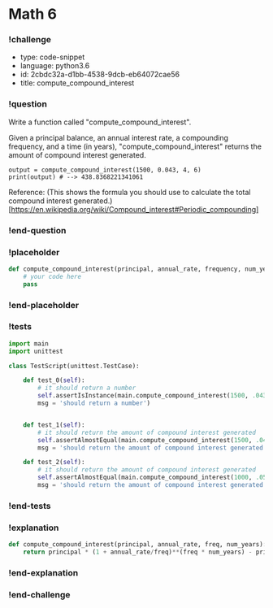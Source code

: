 # Math 6

### !challenge

* type: code-snippet
* language: python3.6
* id: 2cbdc32a-d1bb-4538-9dcb-eb64072cae56
* title: compute_compound_interest

### !question

Write a function called "compute_compound_interest".

Given a principal balance, an annual interest rate, a compounding frequency, and a time (in years), "compute_compound_interest" returns the amount of compound interest generated.

```
output = compute_compound_interest(1500, 0.043, 4, 6)
print(output) # --> 438.8368221341061
```

Reference:
(This shows the formula you should use to calculate the total compound interest generated.)[https://en.wikipedia.org/wiki/Compound_interest#Periodic_compounding]


### !end-question

### !placeholder

```python
def compute_compound_interest(principal, annual_rate, frequency, num_years):
    # your code here
    pass


```

### !end-placeholder

### !tests

```python
import main
import unittest

class TestScript(unittest.TestCase):

    def test_0(self):
        # it should return a number
        self.assertIsInstance(main.compute_compound_interest(1500, .043, 4, 6), (float, int),
        msg = 'should return a number')


    def test_1(self):
        # it should return the amount of compound interest generated
        self.assertAlmostEqual(main.compute_compound_interest(1500, .043, 4, 6), 438.8368221341061, places=2,
        msg = 'should return the amount of compound interest generated')

    def test_2(self):
        # it should return the amount of compound interest generated
        self.assertAlmostEqual(main.compute_compound_interest(1000, .05, 2, 10), 638.62, places=1,
        msg = 'should return the amount of compound interest generated')
```

### !end-tests

### !explanation
```python
def compute_compound_interest(principal, annual_rate, freq, num_years):
    return principal * (1 + annual_rate/freq)**(freq * num_years) - principal


```
### !end-explanation

### !end-challenge
